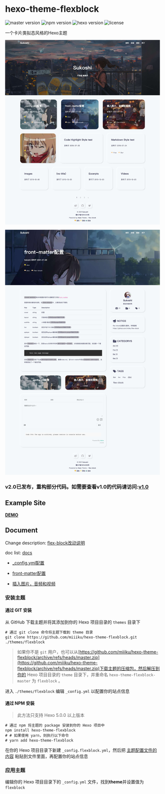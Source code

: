 # hexo-theme-flexblock

![master version](https://img.shields.io/github/package-json/v/miiiku/hexo-theme-flexblock/master?label=master&color=bf00ff)
![npm version](https://img.shields.io/npm/v/hexo-theme-flexblock?color=bc3433)
![hexo version](https://img.shields.io/badge/hexo-5.0.0+-0e83cd)
![license](https://img.shields.io/github/license/miiiku/hexo-theme-flexblock?color=1ab1ad)

一个卡片类拟态风格的Hexo主题

![flex-block--home](screenshots/flex-block--home.jpeg)

![flex-block--post](screenshots/flex-block--post.jpeg)

### v2.0已发布，重构部分代码。如需要查看v1.0的代码请访问:[v1.0](https://github.com/miiiku/hexo-theme-flexblock/tree/v1.0)

## Example Site

**[DEMO](https://kiyori.xyz)**

## Document

Change description: [flex-block改动说明](https://kyori.xyz/2021/07/080920.html)

doc list: [docs](https://kyori.xyz/categories/doc/)

- [_config.yml配置](https://kyori.xyz/2021/07/081144.html)

- [front-matter配置](https://kyori.xyz/2021/07/081100.html)

- [插入图片，音频和视频](https://kyori.xyz/2021/07/081010.html)

### 安装主题

#### 通过 GIT 安装

从 GitHub 下载主题并将其添加到你的 Hexo 项目目录的 `themes` 目录下

```shell
# 通过 git clone 命令将主题下载到 theme 目录
git clone https://github.com/miiiku/hexo-theme-flexblock.git ./themes/flexblock
```

> 如果你不是 `git` 用户，也可以从[https://github.com/miiiku/hexo-theme-flexblock/archive/refs/heads/master.zip](https://github.com/miiiku/hexo-theme-flexblock/archive/refs/heads/master.zip)下载主题的压缩包，然后解压到你的 Hexo 项目目录的 `theme` 目录下，并重命名 `hexo-theme-flexblock-master` 为 `flexblock` 。

进入 `./themes/flexblock` 编辑 `_config.yml` 以配置你的站点信息

#### 通过 NPM 安装

> 此方法只支持 Hexo 5.0.0 以上版本

```shell
# 通过 npm 将主题的 package 安装到你的 Hexo 项目中
npm install hexo-theme-flexblock
# # 如果使用 yarn，则执行以下命令
# yarn add hexo-theme-flexblock
```

在你的 Hexo 项目目录下新建 `_config.flexblock.yml`，然后把 [主题配置文件的内容](https://github.com/miiiku/hexo-theme-flexblock/blob/master/_config.yml) 粘贴到文件里面，再配置你的站点信息

### 应用主题

编辑你的 Hexo 项目目录下的 `_config.yml` 文件，找到**theme**并设置值为 `flexblock`
